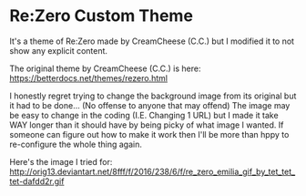 # Re:Zero Custom Theme
It's a theme of Re:Zero made by CreamCheese (C.C.) but I modified it to not show any explicit content.

The original theme by CreamCheese (C.C.) is here:
https://betterdocs.net/themes/rezero.html


I honestly regret trying to change the background image from its original but it had to be done... (No offense to anyone that may offend)
The image may be easy to change in the coding (I.E. Changing 1 URL) but I made it take WAY longer than it should have by being picky of what image I wanted. If someone can figure out how to make it work then I'll be more than hppy to re-configure the whole thing again.

Here's the image I tried for:
http://orig13.deviantart.net/8fff/f/2016/238/6/f/re_zero_emilia_gif_by_tet_tet_tet-dafdd2r.gif
